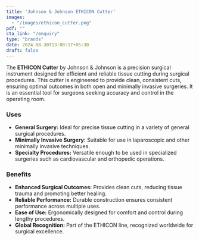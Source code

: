 ```yaml
---
title: 'Johnson & Johnson ETHICON Cutter'
images:
  - "/images/ethicon_cutter.png"
pdf: ""
cta_link: "/enquiry"
type: "brands"
date: 2024-08-30T13:00:17+05:30
draft: false
---
```


<!-- ### Product Description -->

The **ETHICON Cutter** by Johnson & Johnson is a precision surgical instrument designed for efficient and reliable tissue cutting during surgical procedures. This cutter is engineered to provide clean, consistent cuts, ensuring optimal outcomes in both open and minimally invasive surgeries. It is an essential tool for surgeons seeking accuracy and control in the operating room.
<!-- 
### Key Features

- **Precision Cutting:** Designed for clean and accurate tissue cutting, reducing trauma and improving healing.
- **Ergonomic Design:** Comfortable grip and intuitive handling for improved control during surgery.
- **High-Quality Materials:** Constructed from durable materials to withstand repeated use in surgical environments.
- **Sterile Packaging:** Each cutter is individually packaged to ensure sterility and safety.
- **Versatile Use:** Suitable for a wide range of surgical procedures, including both open and minimally invasive surgeries. -->

### Uses

- **General Surgery:** Ideal for precise tissue cutting in a variety of general surgical procedures.
- **Minimally Invasive Surgery:** Suitable for use in laparoscopic and other minimally invasive techniques.
- **Specialty Procedures:** Versatile enough to be used in specialized surgeries such as cardiovascular and orthopedic operations.

<!-- ### Who Needs This Product?

- **Surgeons:** Medical professionals requiring precision cutting tools for surgery.
- **Surgical Centers:** Facilities that need reliable and high-quality cutters for various surgical procedures.
- **Hospitals:** Hospitals with diverse surgical departments needing versatile and durable cutting instruments. -->

### Benefits

- **Enhanced Surgical Outcomes:** Provides clean cuts, reducing tissue trauma and promoting better healing.
- **Reliable Performance:** Durable construction ensures consistent performance across multiple uses.
- **Ease of Use:** Ergonomically designed for comfort and control during lengthy procedures.
- **Global Recognition:** Part of the ETHICON line, recognized worldwide for surgical excellence.

